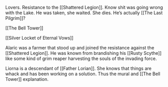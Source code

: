 
Lovers. Resistance to the [[Shattered Legion]]. Know shit was going wrong with the Lake. He was taken, she waited. She dies. He’s actually [[The Last Pilgrim]]?


[[The Bell Tower]]

[[Silver Locket of Eternal Vows]]


Alaric was a farmer that stood up and joined the resistance against the [[Shattered Legion]]. He was known from brandishing his [[Rusty Scythe]] like some kind of grim reaper harvesting the souls of the invading force.

Liorna is a descendant of [[Father Lorian]]. She knows that things are whack and has been working on a solution. Thus the mural and [[The Bell Tower]] explanation. 

